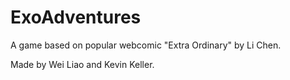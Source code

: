 ExoAdventures
=============

A game based on popular webcomic "Extra Ordinary" by Li Chen.

Made by Wei Liao and Kevin Keller.